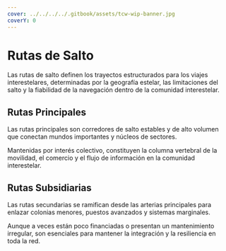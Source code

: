 ```yaml
---
cover: ../../../../.gitbook/assets/tcw-wip-banner.jpg
coverY: 0
---
```


# Rutas de Salto

Las rutas de salto definen los trayectos estructurados para los viajes interestelares, determinadas por la geografía estelar, las limitaciones del salto y la fiabilidad de la navegación dentro de la comunidad interestelar.

## Rutas Principales

Las rutas principales son corredores de salto estables y de alto volumen que conectan mundos importantes y núcleos de sectores.

Mantenidas por interés colectivo, constituyen la columna vertebral de la movilidad, el comercio y el flujo de información en la comunidad interestelar.

## Rutas Subsidiarias

Las rutas secundarias se ramifican desde las arterias principales para enlazar colonias menores, puestos avanzados y sistemas marginales.

Aunque a veces están poco financiadas o presentan un mantenimiento irregular, son esenciales para mantener la integración y la resiliencia en toda la red.
